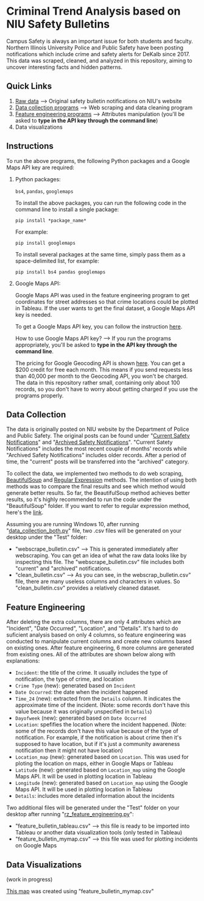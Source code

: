 # Criminal Trend Analysis based on NIU Safety Bulletins
Campus Safety is always an important issue for both students and faculty. Northern Illinois University Police and Public Safety have been posting notifications which include crime and safety alerts for DeKalb since 2017. This data was scraped, cleaned, and analyzed in this repository, aiming to uncover interesting facts and hidden patterns.

## Quick Links
1. [Raw data](https://www.niu.edu/publicsafety/emergency/safetybulletin/index.shtml) --> Original safety bulletin notifications on NIU's website
2. [Data collection programs](https://github.com/benteechur/niu-safety-bulletins/blob/master/scrapeAndClean/BeautifulSoup/data_collection_both.py) --> Web scraping and data cleaning program 
3. [Feature engineering programs](https://github.com/benteechur/niu-safety-bulletins/blob/master/featureEngineering/rz_feature_engineering.py) --> Attributes manipulation (you'll be asked to **type in the API key through the command line**)
4. Data visualizations

## Instructions
To run the above programs, the following Python packages and a Google Maps API key are required:
1. Python packages:

   `bs4`, `pandas`, `googlemaps`
   
   To install the above packages, you can run the following code in the command line to install a single package:
   
   `pip install *package_name*` 
   
   For example:
   
   `pip install googlemaps`
   
   To install several packages at the same time, simply pass them as a space-delimited list, for example:
   
   `pip install bs4 pandas googlemaps`
   
2. Google Maps API:

   Google Maps API was used in the feature engineering program to get coordinates for street addresses so that crime locations could be plotted in Tableau. If the
   user wants to get the final dataset, a Google Maps API key is needed.
   
   To get a Google Maps API key, you can follow the instruction [here](https://elfsight.com/blog/2018/06/how-to-get-google-maps-api-key-guide/). 
   
   How to use Google Maps API key? --> If you run the programs appropriately, you'll be asked to **type in the API key through the command line**.
   
   The pricing for Google Geocoding API is shown [here](https://developers.google.com/maps/documentation/geocoding/usage-and-billing). You can get a $200 credit for free each month. This means if you send requests less than 40,000 per month to the Geocoding API, you won't be charged. The data in this repository rather small, containing only about 100 records, so you don't have to worry about getting charged if you use the programs properly.

## Data Collection

The data is originally posted on NIU website by the Department of Police and Public Safety. The original posts can be found under "[Current Safety Notifications](https://www.niu.edu/publicsafety/emergency/safetybulletin/index.shtml)" and "[Archived Safety Notifications](https://www.niu.edu/publicsafety/emergency/safetybulletin/archive.shtml)". "Current Satety Notifications" includes the most recent couple of months' records while "Archived Safety Notifications" includes older records. After a period of time, the "current" posts will be transferred into the "archived" category.

To collect the data, we implemented two methods to do web scraping, [BeautifulSoup](https://github.com/benteechur/niu-safety-bulletins/blob/master/scrapeAndClean/BeautifulSoup/data_collection_both.py) and [Regular Expression](https://github.com/benteechur/niu-safety-bulletins/blob/master/scrapeAndClean/regularExpressions/main.py) methods. The intention of using both methods was to compare the final results and see which method would generate better results. So far, the BeautifulSoup method achieves better results, so it's highly recommended to run the code under the "BeautifulSoup" folder. If you want to refer to regular expression method, here's the [link](https://github.com/benteechur/niu-safety-bulletins/tree/master/scrapeAndClean/regularExpressions).

Assuming you are running Windows 10, after running "[data_collection_both.py](https://github.com/benteechur/niu-safety-bulletins/blob/master/scrapeAndClean/BeautifulSoup/data_collection_both.py)" file, two .csv files will be generated on your desktop under the "Test" folder:

* "webscrape_bulletin.csv" --> This is generated immediately after webscraping. You can get an idea of what the raw data looks like by inspecting this file. The "webscrape_bulletin.csv" file includes both "current" and "archived" notifications. 
* "clean_bulletin.csv" --> As you can see, in the webscrap_bulletin.csv" file, there are many useless columns and characters in values. So "clean_bulletin.csv" provides a relatively cleaned dataset.

## Feature Engineering
After deleting the extra columns, there are only 4 attributes which are "Incident", "Date Occurred", "Location", and "Details". It's hard to do suficient analysis based on only 4 columns, so feature engineering was conducted to manipulate current columns and create new columns based on existing ones. After feature engineering, 6 more columns are generated from existing ones. All of the attributes are shown below along with explanations:

  * `Incident`: the title of the crime. It usually includes the type of notification, the type of crime, and location
  * `Crime Type` (new): generated based on `Incident`
  * `Date Occurred`: the date when the incident happened
  * `Time_24` (new): extracted from the `Details` column. It indicates the approximate time of the incident. (Note: some records don't have this value because it was originally unspecified in `Details`)
  * `Dayofweek` (new): generated based on `Date Occurred`
  * `Location`: spefifies the location where the incident happened. (Note: some of the records don't have this value because of the type of notification. For example, if the notification is about crime then it's supposed to have location, but if it's just a community awareness notification then it might not have location)
  * `Location_map` (new): generated based on `Location`. This was used for ploting the location on maps, either in Google Maps or Tableau
  * `Latitude` (new): generated based on `Location_map` using the Google Maps API. It will be used in plotting location in Tableau
  * `Longitude` (new): generated based on `Location_map` using the Google Maps API. It will be used in plotting location in Tableau
  * `Details`: includes more detailed information about the incidents
  
Two additional files will be generated under the "Test" folder on your desktop after running "[rz_feature_engineering.py](https://github.com/benteechur/niu-safety-bulletins/blob/master/featureEngineering/rz_feature_engineering.py)":
* "feature_bulletin_tableau.csv" --> this file is ready to be imported into Tableau or another data visualization tools (only tested in Tableau)
* "feature_bulletin_mymap.csv" --> this file was used for plotting incidents on Google Maps

## Data Visualizations
(work in progress)

[This map](https://drive.google.com/open?id=1FiawtAnmyKVsgoig--g0h_7iPoOZ575L&usp=sharing) was created using "feature_bulletin_mymap.csv"
